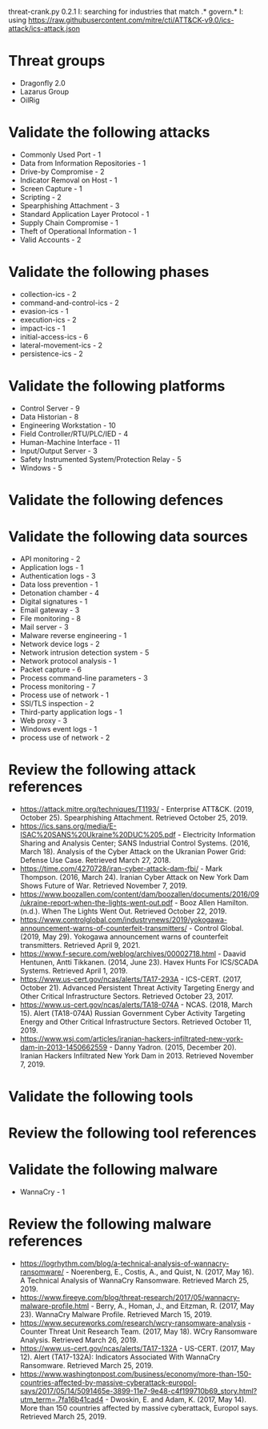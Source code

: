 threat-crank.py 0.2.1
I: searching for industries that match .* govern.*
I: using https://raw.githubusercontent.com/mitre/cti/ATT&CK-v9.0/ics-attack/ics-attack.json
# Threat groups

* Dragonfly 2.0
* Lazarus Group
* OilRig

# Validate the following attacks

* Commonly Used Port - 1
* Data from Information Repositories - 1
* Drive-by Compromise - 2
* Indicator Removal on Host - 1
* Screen Capture - 1
* Scripting - 2
* Spearphishing Attachment - 3
* Standard Application Layer Protocol - 1
* Supply Chain Compromise - 1
* Theft of Operational Information - 1
* Valid Accounts - 2

# Validate the following phases

* collection-ics - 2
* command-and-control-ics - 2
* evasion-ics - 1
* execution-ics - 2
* impact-ics - 1
* initial-access-ics - 6
* lateral-movement-ics - 2
* persistence-ics - 2

# Validate the following platforms

* Control Server - 9
* Data Historian - 8
* Engineering Workstation - 10
* Field Controller/RTU/PLC/IED - 4
* Human-Machine Interface - 11
* Input/Output Server - 3
* Safety Instrumented System/Protection Relay - 5
* Windows - 5

# Validate the following defences


# Validate the following data sources

* API monitoring - 2
* Application logs - 1
* Authentication logs - 3
* Data loss prevention - 1
* Detonation chamber - 4
* Digital signatures - 1
* Email gateway - 3
* File monitoring - 8
* Mail server - 3
* Malware reverse engineering - 1
* Network device logs - 2
* Network intrusion detection system - 5
* Network protocol analysis - 1
* Packet capture - 6
* Process command-line parameters - 3
* Process monitoring - 7
* Process use of network - 1
* SSl/TLS inspection - 2
* Third-party application logs - 1
* Web proxy - 3
* Windows event logs - 1
* process use of network - 2

# Review the following attack references

* https://attack.mitre.org/techniques/T1193/ - Enterprise ATT&CK. (2019, October 25). Spearphishing Attachment. Retrieved October 25, 2019.
* https://ics.sans.org/media/E-ISAC%20SANS%20Ukraine%20DUC%205.pdf - Electricity Information Sharing and Analysis Center; SANS Industrial Control Systems. (2016, March 18). Analysis of the Cyber Attack on the Ukranian Power Grid: Defense Use Case. Retrieved March 27, 2018.
* https://time.com/4270728/iran-cyber-attack-dam-fbi/ - Mark Thompson. (2016, March 24). Iranian Cyber Attack on New York Dam Shows Future of War. Retrieved November 7, 2019.
* https://www.boozallen.com/content/dam/boozallen/documents/2016/09/ukraine-report-when-the-lights-went-out.pdf - Booz Allen Hamilton. (n.d.). When The Lights Went Out. Retrieved October 22, 2019.
* https://www.controlglobal.com/industrynews/2019/yokogawa-announcement-warns-of-counterfeit-transmitters/ - Control Global. (2019, May 29). Yokogawa announcement warns of counterfeit transmitters. Retrieved April 9, 2021.
* https://www.f-secure.com/weblog/archives/00002718.html - Daavid Hentunen, Antti Tikkanen. (2014, June 23). Havex Hunts For ICS/SCADA Systems. Retrieved April 1, 2019.
* https://www.us-cert.gov/ncas/alerts/TA17-293A - ICS-CERT. (2017, October 21). Advanced Persistent Threat Activity Targeting Energy and Other Critical Infrastructure Sectors. Retrieved October 23, 2017.
* https://www.us-cert.gov/ncas/alerts/TA18-074A - NCAS. (2018, March 15). Alert (TA18-074A) Russian Government Cyber Activity Targeting Energy and Other Critical Infrastructure Sectors. Retrieved October 11, 2019.
* https://www.wsj.com/articles/iranian-hackers-infiltrated-new-york-dam-in-2013-1450662559 - Danny Yadron. (2015, December 20). Iranian Hackers Infiltrated New York Dam in 2013. Retrieved November 7, 2019.

# Validate the following tools


# Review the following tool references


# Validate the following malware

* WannaCry - 1

# Review the following malware references

* https://logrhythm.com/blog/a-technical-analysis-of-wannacry-ransomware/ - Noerenberg, E., Costis, A., and Quist, N. (2017, May 16). A Technical Analysis of WannaCry Ransomware. Retrieved March 25, 2019.
* https://www.fireeye.com/blog/threat-research/2017/05/wannacry-malware-profile.html - Berry, A., Homan, J., and Eitzman, R. (2017, May 23). WannaCry Malware Profile. Retrieved March 15, 2019.
* https://www.secureworks.com/research/wcry-ransomware-analysis - Counter Threat Unit Research Team. (2017, May 18). WCry Ransomware Analysis. Retrieved March 26, 2019.
* https://www.us-cert.gov/ncas/alerts/TA17-132A - US-CERT. (2017, May 12). Alert (TA17-132A): Indicators Associated With WannaCry Ransomware. Retrieved March 25, 2019.
* https://www.washingtonpost.com/business/economy/more-than-150-countries-affected-by-massive-cyberattack-europol-says/2017/05/14/5091465e-3899-11e7-9e48-c4f199710b69_story.html?utm_term=.7fa16b41cad4 - Dwoskin, E. and Adam, K. (2017, May 14). More than 150 countries affected by massive cyberattack, Europol says. Retrieved March 25, 2019.

